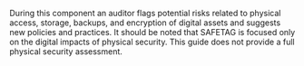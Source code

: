 
During this component an  auditor flags potential risks related to physical access, storage, backups, and encryption of digital assets and suggests new policies and practices. It should be noted that SAFETAG is focused only on the digital impacts of physical security.  This guide does not provide a full physical security assessment.
